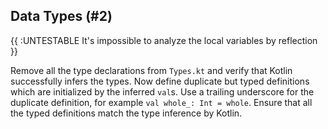 ## Data Types (#2)

{{ :UNTESTABLE It's impossible to analyze the local variables by reflection }}

Remove all the type declarations from `Types.kt` and verify that Kotlin
successfully infers the types. Now define duplicate but typed definitions which
are initialized by the inferred `val`s. Use a trailing underscore for the
duplicate definition, for example `val whole_: Int = whole`. Ensure that all
the typed definitions match the type inference by Kotlin.